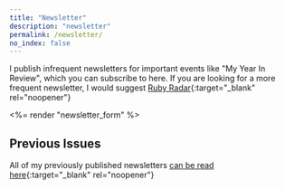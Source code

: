 ```yaml
---
title: "Newsletter"
description: "newsletter"
permalink: /newsletter/
no_index: false
---
```


<!-- prettier-ignore-start -->
I publish infrequent newsletters for important events like "My Year In Review", which you can subscribe to here. If you are looking for a more frequent newsletter, I would suggest [Ruby Radar](https://rubyradar.dev/){:target="_blank" rel="noopener"}

<%= render "newsletter_form" %>

## Previous Issues

All of my previously published newsletters [can be read here](https://newsletter.andrewm.codes){:target="_blank" rel="noopener"}
<!-- prettier-ignore-end -->
